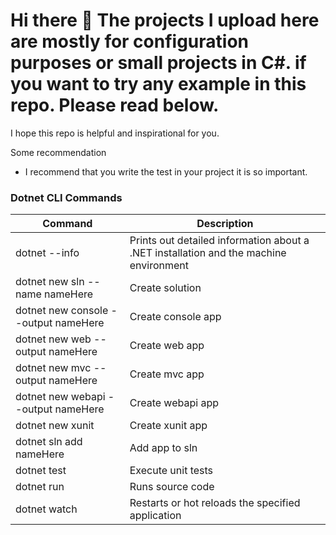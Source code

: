 # Hi there 👋 The projects I upload here are mostly for configuration purposes or small projects in C#. if you want to try any example in this repo. Please read below.

I hope this repo is helpful and inspirational for you.

Some recommendation
- I recommend that you write the test in your project it is so important.

### Dotnet CLI Commands

| Command                              | Description                                                                           |
| ------------------------------------ | ------------------------------------------------------------------------------------- |
| dotnet --info                        | Prints out detailed information about a .NET installation and the machine environment |
| dotnet new sln --name nameHere       | Create solution                                                                       |
| dotnet new console --output nameHere | Create console app                                                                    |
| dotnet new web --output nameHere     | Create web app                                                                        |
| dotnet new mvc --output nameHere     | Create mvc app                                                                        |
| dotnet new webapi --output nameHere  | Create webapi app                                                                     |
| dotnet new xunit                     | Create xunit app                                                                      |
| dotnet sln add nameHere              | Add app to sln                                                                        |
| dotnet test                          | Execute unit tests                                                                    |
| dotnet run                           | Runs source code                                                                      |
| dotnet watch                         | Restarts or hot reloads the specified application                                     |
